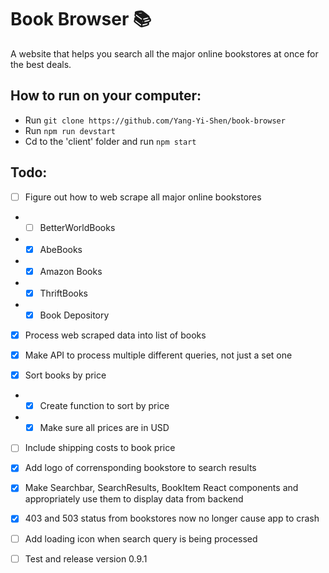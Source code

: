 # Book Browser 📚

A website that helps you search all the major online bookstores at once for the best deals.

## How to run on your computer:

- Run ```git clone https://github.com/Yang-Yi-Shen/book-browser```
- Run ```npm run devstart```
- Cd to the 'client' folder and run ```npm start```

## Todo:

- [ ] Figure out how to web scrape all major online bookstores
- - [ ] BetterWorldBooks
- - [x] AbeBooks
- - [x] Amazon Books
- - [x] ThriftBooks
- - [x] Book Depository

- [x] Process web scraped data into list of books

- [x] Make API to process multiple different queries, not just a set one

- [x] Sort books by price
- - [x] Create function to sort by price
- - [x] Make sure all prices are in USD

- [ ] Include shipping costs to book price

- [x] Add logo of corrensponding bookstore to search results

- [x] Make Searchbar, SearchResults, BookItem React components and appropriately use them to display data from backend

- [x] 403 and 503 status from bookstores now no longer cause app to crash

- [ ] Add loading icon when search query is being processed

- [ ] Test and release version 0.9.1